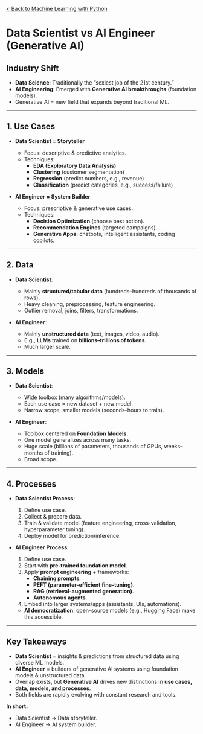 [< Back to Machine Learning with Python](../README.md)

# Data Scientist vs AI Engineer (Generative AI)

## Industry Shift

- **Data Science**: Traditionally the “sexiest job of the 21st century.”
- **AI Engineering**: Emerged with **Generative AI breakthroughs** (foundation models).
- Generative AI = new field that expands beyond traditional ML.

---

## 1. Use Cases

- **Data Scientist = Storyteller**

  - Focus: descriptive & predictive analytics.
  - Techniques:
    - **EDA (Exploratory Data Analysis)**
    - **Clustering** (customer segmentation)
    - **Regression** (predict numbers, e.g., revenue)
    - **Classification** (predict categories, e.g., success/failure)

- **AI Engineer = System Builder**
  - Focus: prescriptive & generative use cases.
  - Techniques:
    - **Decision Optimization** (choose best action).
    - **Recommendation Engines** (targeted campaigns).
    - **Generative Apps**: chatbots, intelligent assistants, coding copilots.

---

## 2. Data

- **Data Scientist**:

  - Mainly **structured/tabular data** (hundreds–hundreds of thousands of rows).
  - Heavy cleaning, preprocessing, feature engineering.
  - Outlier removal, joins, filters, transformations.

- **AI Engineer**:
  - Mainly **unstructured data** (text, images, video, audio).
  - E.g., **LLMs** trained on **billions–trillions of tokens**.
  - Much larger scale.

---

## 3. Models

- **Data Scientist**:

  - Wide toolbox (many algorithms/models).
  - Each use case = new dataset + new model.
  - Narrow scope, smaller models (seconds–hours to train).

- **AI Engineer**:
  - Toolbox centered on **Foundation Models**.
  - One model generalizes across many tasks.
  - Huge scale (billions of parameters, thousands of GPUs, weeks–months of training).
  - Broad scope.

---

## 4. Processes

- **Data Scientist Process**:

  1. Define use case.
  2. Collect & prepare data.
  3. Train & validate model (feature engineering, cross-validation, hyperparameter tuning).
  4. Deploy model for prediction/inference.

- **AI Engineer Process**:
  1. Define use case.
  2. Start with **pre-trained foundation model**.
  3. Apply **prompt engineering** + frameworks:
     - **Chaining prompts**.
     - **PEFT (parameter-efficient fine-tuning)**.
     - **RAG (retrieval-augmented generation)**.
     - **Autonomous agents**.
  4. Embed into larger systems/apps (assistants, UIs, automations).
  - **AI democratization**: open-source models (e.g., Hugging Face) make this accessible.

---

## Key Takeaways

- **Data Scientist** = insights & predictions from structured data using diverse ML models.
- **AI Engineer** = builders of generative AI systems using foundation models & unstructured data.
- Overlap exists, but **Generative AI** drives new distinctions in **use cases, data, models, and processes**.
- Both fields are rapidly evolving with constant research and tools.

**In short:**

- Data Scientist → Data storyteller.
- AI Engineer → AI system builder.
